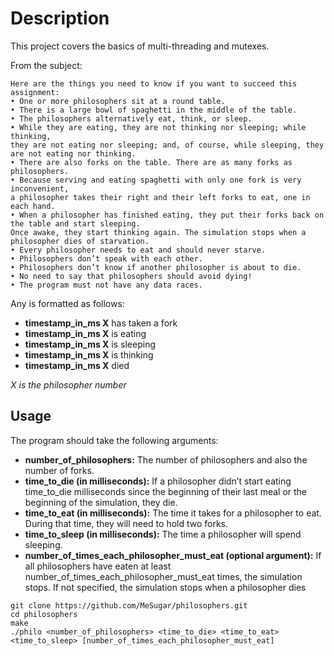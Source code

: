 # Description

This project covers the basics of multi-threading and mutexes.

From the subject:
```
Here are the things you need to know if you want to succeed this assignment:
• One or more philosophers sit at a round table.
• There is a large bowl of spaghetti in the middle of the table.
• The philosophers alternatively eat, think, or sleep.
• While they are eating, they are not thinking nor sleeping; while thinking,
they are not eating nor sleeping; and, of course, while sleeping, they are not eating nor thinking.
• There are also forks on the table. There are as many forks as philosophers.
• Because serving and eating spaghetti with only one fork is very inconvenient,
a philosopher takes their right and their left forks to eat, one in each hand.
• When a philosopher has finished eating, they put their forks back on the table and start sleeping.
Once awake, they start thinking again. The simulation stops when a philosopher dies of starvation.
• Every philosopher needs to eat and should never starve.
• Philosophers don’t speak with each other.
• Philosophers don’t know if another philosopher is about to die.
• No need to say that philosophers should avoid dying!
• The program must not have any data races.
```
Any is formatted as follows:
- **timestamp_in_ms X** has taken a fork
- **timestamp_in_ms X** is eating
- **timestamp_in_ms X** is sleeping
- **timestamp_in_ms X** is thinking
- **timestamp_in_ms X** died

*X is the philosopher number*


## Usage
The program should take the following arguments:
- **number_of_philosophers:** The number of philosophers and also the number of forks.
- **time_to_die (in milliseconds):** If a philosopher didn’t start eating time_to_die milliseconds since the beginning of their last meal or the beginning of the simulation, they die.
- **time_to_eat (in milliseconds):** The time it takes for a philosopher to eat. During that time, they will need to hold two forks.
- **time_to_sleep (in milliseconds):** The time a philosopher will spend sleeping.
- **number_of_times_each_philosopher_must_eat (optional argument):** If all philosophers have eaten at least number_of_times_each_philosopher_must_eat times, the simulation stops. If not specified, the simulation stops when a philosopher dies
```
git clone https://github.com/MeSugar/philosophers.git
cd philosophers
make
./philo <number_of_philosophers> <time_to_die> <time_to_eat> <time_to_sleep> [number_of_times_each_philosopher_must_eat]
```
